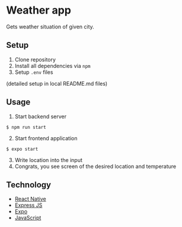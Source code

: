 # Weather app

Gets weather situation of given city.

## Setup

1. Clone repository
2. Install all dependencies via `npm`
3. Setup `.env` files 

(detailed setup in local README.md files)

## Usage

1. Start backend server

```$ npm run start```

2. Start frontend application 

```$ expo start```

3. Write location into the input
4. Congrats, you see screen of the desired location and temperature

## Technology

- [React Native](https://reactnative.dev/)
- [Express JS](https://expressjs.com/)
- [Expo](https://docs.expo.dev/)
- [JavaScript](https://www.javascript.com/)